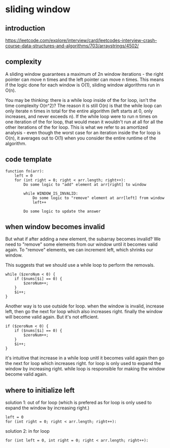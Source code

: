 # sliding window

## introduction

https://leetcode.com/explore/interview/card/leetcodes-interview-crash-course-data-structures-and-algorithms/703/arraystrings/4502/

## complexity

A sliding window guarantees a maximum of 2n window iterations - the right pointer can move n times and the left pointer can move n times. This means if the logic done for each window is O(1), sliding window algorithms run in O(n).

You may be thinking: there is a while loop inside of the for loop, isn't the time complexity 
O(n^2)? The reason it is still O(n) is that the while loop can only iterate n times in total for the entire algorithm (left starts at 0, only increases, and never exceeds n). If the while loop were to run n times on one iteration of the for loop, that would mean it wouldn't run at all for all the other iterations of the for loop. This is what we refer to as amortized analysis - even though the worst case for an iteration inside the for loop is O(n), it averages out to O(1) when you consider the entire runtime of the algorithm.

## code template

    function fn(arr):
        left = 0
        for (int right = 0; right < arr.length; right++):
            Do some logic to "add" element at arr[right] to window
    
            while WINDOW_IS_INVALID:
                Do some logic to "remove" element at arr[left] from window
                left++
    
            Do some logic to update the answer

## when window becomes invalid

But what if after adding a new element, the subarray becomes invalid? We need to "remove" some elements from our window until it becomes valid again. To "remove" elements, we can increment left, which shrinks our window. 

This suggests that we should use a while loop to perform the removals. 

    while ($zeroNum < 0) {
        if ($nums[$i] == 0) {
            $zeroNum++;
        }
        $i++;
    }

Another way is to use outside for loop. when the window is invalid, increase left, then go the next for loop which also increases right. finally the window will become valid again. But it's not efficient. 

    if ($zeroNum < 0) {
        if ($nums[$i] == 0) {
            $zeroNum++;
        }
        $i++;
    }

it's intuitive that increase in a while loop unitl it becomes valid again then go the next for loop which increases right. for loop is only used to expand the window by increasing right. while loop is responsible for making the window become valid again.    

## where to initialize left

solution 1: out of for loop (which is prefered as for loop is only used to expand the window by increasing right.)

    left = 0
    for (int right = 0; right < arr.length; right++):

solution 2: in for loop

    for (int left = 0, int right = 0; right < arr.length; right++):

